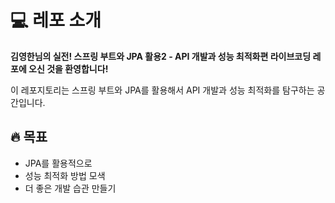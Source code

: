 # :computer: 레포 소개

**김영한님의 실전! 스프링 부트와 JPA 활용2 - API 개발과 성능 최적화편 라이브코딩 레포에 오신 것을 환영합니다!**

이 레포지토리는 스프링 부트와 JPA를 활용해서 API 개발과 성능 최적화를 탐구하는 공간입니다.

## :fire: 목표
-  JPA를 활용적으로
-  성능 최적화 방법 모색
-  더 좋은 개발 습관 만들기
